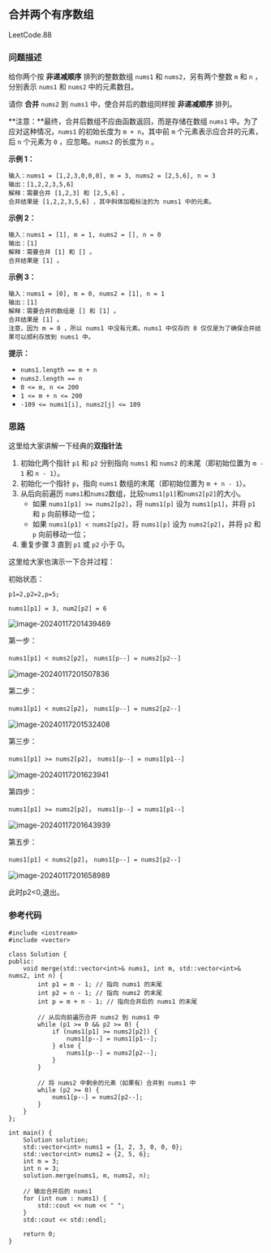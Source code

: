 ## 合并两个有序数组

LeetCode.88

### 问题描述

给你两个按 **非递减顺序** 排列的整数数组 `nums1` 和 `nums2`，另有两个整数 `m` 和 `n` ，分别表示 `nums1` 和 `nums2` 中的元素数目。

请你 **合并** `nums2` 到 `nums1` 中，使合并后的数组同样按 **非递减顺序** 排列。

**注意：**最终，合并后数组不应由函数返回，而是存储在数组 `nums1` 中。为了应对这种情况，`nums1` 的初始长度为 `m + n`，其中前 `m` 个元素表示应合并的元素，后 `n` 个元素为 `0` ，应忽略。`nums2` 的长度为 `n` 。

**示例 1：**

```
输入：nums1 = [1,2,3,0,0,0], m = 3, nums2 = [2,5,6], n = 3
输出：[1,2,2,3,5,6]
解释：需要合并 [1,2,3] 和 [2,5,6] 。
合并结果是 [1,2,2,3,5,6] ，其中斜体加粗标注的为 nums1 中的元素。
```

**示例 2：**

```
输入：nums1 = [1], m = 1, nums2 = [], n = 0
输出：[1]
解释：需要合并 [1] 和 [] 。
合并结果是 [1] 。
```

**示例 3：**

```
输入：nums1 = [0], m = 0, nums2 = [1], n = 1
输出：[1]
解释：需要合并的数组是 [] 和 [1] 。
合并结果是 [1] 。
注意，因为 m = 0 ，所以 nums1 中没有元素。nums1 中仅存的 0 仅仅是为了确保合并结果可以顺利存放到 nums1 中。
```

**提示：**

- `nums1.length == m + n`
- `nums2.length == n`
- `0 <= m, n <= 200`
- `1 <= m + n <= 200`
- `-109 <= nums1[i], nums2[j] <= 109`

### 思路

这里给大家讲解一下经典的**双指针法**

1. 初始化两个指针 `p1` 和 `p2` 分别指向 `nums1` 和 `nums2` 的末尾（即初始位置为 `m - 1` 和 `n - 1`）。
2. 初始化一个指针 `p`，指向 `nums1` 数组的末尾（即初始位置为 `m + n - 1`）。
3. 从后向前遍历 `nums1`和`nums2`数组，比较`nums1[p1]`和`nums2[p2]`的大小。
   - 如果 `nums1[p1] >= nums2[p2]`，将 `nums1[p]` 设为 `nums1[p1]`，并将 `p1` 和 `p` 向前移动一位；
   - 如果 `nums1[p1] < nums2[p2]`，将 `nums1[p]` 设为 `nums2[p2]`，并将 `p2` 和 `p` 向前移动一位；
4. 重复步骤 3 直到 `p1` 或 `p2` 小于 0。

这里给大家也演示一下合并过程：

初始状态：

`p1=2,p2=2,p=5;`

`nums1[p1] = 3, num2[p2] = 6`

![image-20240117201439469](https://raw.githubusercontent.com/aqjsp/Pictures/main/202401172014733.png)

第一步：

`nums1[p1] < nums2[p2]`， `nums1[p--] = nums2[p2--]`

![image-20240117201507836](https://raw.githubusercontent.com/aqjsp/Pictures/main/202401172015664.png)

第二步：

`nums1[p1] < nums2[p2]`， `nums1[p--] = nums2[p2--]`

![image-20240117201532408](https://raw.githubusercontent.com/aqjsp/Pictures/main/202401172015023.png)

第三步：

`nums1[p1] >= nums2[p2]`， `nums1[p--] = nums1[p1--]`

![image-20240117201623941](https://raw.githubusercontent.com/aqjsp/Pictures/main/202401172016350.png)

第四步：

`nums1[p1] >= nums2[p2]`， `nums1[p--] = nums1[p1--]`

![image-20240117201643939](https://raw.githubusercontent.com/aqjsp/Pictures/main/202401172016248.png)

第五步：

`nums1[p1] < nums2[p2]`， `nums1[p--] = nums2[p2--]`

![image-20240117201658989](https://raw.githubusercontent.com/aqjsp/Pictures/main/202401172017633.png)

此时p2<0,退出。

### 参考代码

```
#include <iostream>
#include <vector>

class Solution {
public:
    void merge(std::vector<int>& nums1, int m, std::vector<int>& nums2, int n) {
        int p1 = m - 1; // 指向 nums1 的末尾
        int p2 = n - 1; // 指向 nums2 的末尾
        int p = m + n - 1; // 指向合并后的 nums1 的末尾

        // 从后向前遍历合并 nums2 到 nums1 中
        while (p1 >= 0 && p2 >= 0) {
            if (nums1[p1] >= nums2[p2]) {
                nums1[p--] = nums1[p1--];
            } else {
                nums1[p--] = nums2[p2--];
            }
        }

        // 将 nums2 中剩余的元素（如果有）合并到 nums1 中
        while (p2 >= 0) {
            nums1[p--] = nums2[p2--];
        }
    }
};

int main() {
    Solution solution;
    std::vector<int> nums1 = {1, 2, 3, 0, 0, 0};
    std::vector<int> nums2 = {2, 5, 6};
    int m = 3;
    int n = 3;
    solution.merge(nums1, m, nums2, n);

    // 输出合并后的 nums1
    for (int num : nums1) {
        std::cout << num << " ";
    }
    std::cout << std::endl;

    return 0;
}
```
